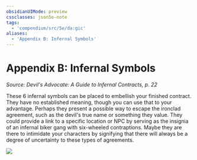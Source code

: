 ```yaml
---
obsidianUIMode: preview
cssclasses: json5e-note
tags:
  - 'compendium/src/5e/da:gic'
aliases:
  - 'Appendix B: Infernal Symbols'
---
```

# Appendix B: Infernal Symbols
*Source: Devil's Advocate: A Guide to Infernal Contracts, p. 22* 

These 6 infernal symbols can be placed to embellish your finished contract. They have no established meaning, though you can use that to your advantage. Perhaps they present a possible way to escape the ironclad agreement, such as the devil's true name or something they value. They could provide a link to a specific location or NPC by serving as the insignia of an infernal biker gang with six-wheeled contraptions. Maybe they are there to intimidate your characters by signifying that there will always be a degree of uncertainty to these types of agreements.

![](https://raw.githubusercontent.com/TheGiddyLimit/homebrew/master/_img/DAGIC/Symbols.png#center)
